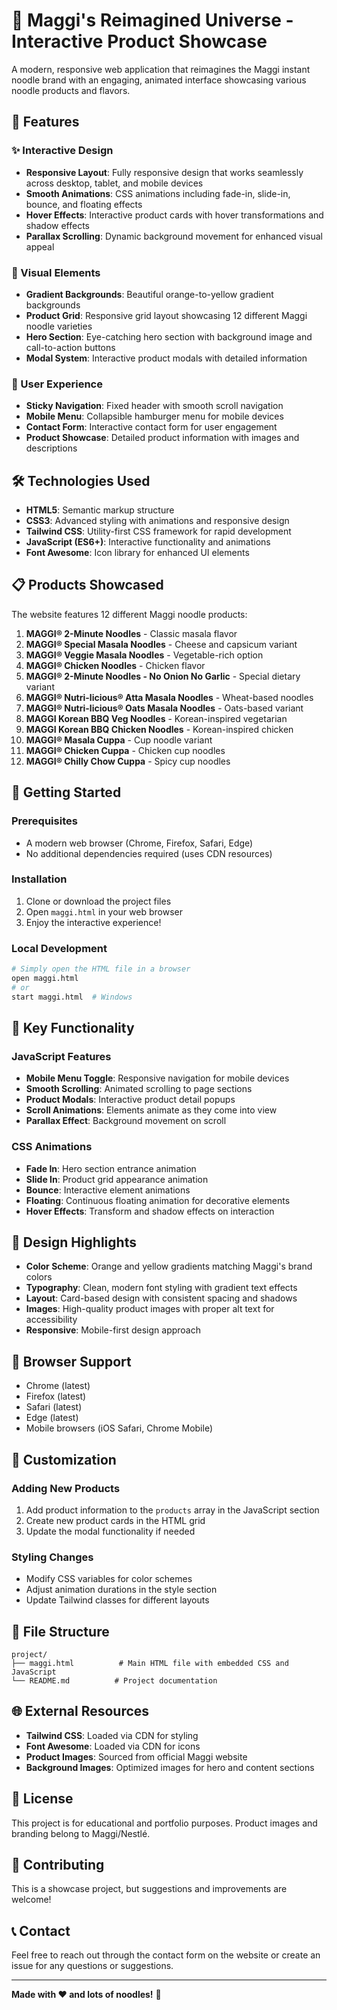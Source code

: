 # 🍜 Maggi's Reimagined Universe - Interactive Product Showcase

A modern, responsive web application that reimagines the Maggi instant noodle brand with an engaging, animated interface showcasing various noodle products and flavors.

## 🌟 Features

### ✨ Interactive Design
- **Responsive Layout**: Fully responsive design that works seamlessly across desktop, tablet, and mobile devices
- **Smooth Animations**: CSS animations including fade-in, slide-in, bounce, and floating effects
- **Hover Effects**: Interactive product cards with hover transformations and shadow effects
- **Parallax Scrolling**: Dynamic background movement for enhanced visual appeal

### 🎨 Visual Elements
- **Gradient Backgrounds**: Beautiful orange-to-yellow gradient backgrounds
- **Product Grid**: Responsive grid layout showcasing 12 different Maggi noodle varieties
- **Hero Section**: Eye-catching hero section with background image and call-to-action buttons
- **Modal System**: Interactive product modals with detailed information

### 📱 User Experience
- **Sticky Navigation**: Fixed header with smooth scroll navigation
- **Mobile Menu**: Collapsible hamburger menu for mobile devices
- **Contact Form**: Interactive contact form for user engagement
- **Product Showcase**: Detailed product information with images and descriptions

## 🛠️ Technologies Used

- **HTML5**: Semantic markup structure
- **CSS3**: Advanced styling with animations and responsive design
- **Tailwind CSS**: Utility-first CSS framework for rapid development
- **JavaScript (ES6+)**: Interactive functionality and animations
- **Font Awesome**: Icon library for enhanced UI elements

## 📋 Products Showcased

The website features 12 different Maggi noodle products:

1. **MAGGI® 2-Minute Noodles** - Classic masala flavor
2. **MAGGI® Special Masala Noodles** - Cheese and capsicum variant
3. **MAGGI® Veggie Masala Noodles** - Vegetable-rich option
4. **MAGGI® Chicken Noodles** - Chicken flavor
5. **MAGGI® 2-Minute Noodles - No Onion No Garlic** - Special dietary variant
6. **MAGGI® Nutri-licious® Atta Masala Noodles** - Wheat-based noodles
7. **MAGGI® Nutri-licious® Oats Masala Noodles** - Oats-based variant
8. **MAGGI Korean BBQ Veg Noodles** - Korean-inspired vegetarian
9. **MAGGI Korean BBQ Chicken Noodles** - Korean-inspired chicken
10. **MAGGI® Masala Cuppa** - Cup noodle variant
11. **MAGGI® Chicken Cuppa** - Chicken cup noodles
12. **MAGGI® Chilly Chow Cuppa** - Spicy cup noodles

## 🚀 Getting Started

### Prerequisites
- A modern web browser (Chrome, Firefox, Safari, Edge)
- No additional dependencies required (uses CDN resources)

### Installation
1. Clone or download the project files
2. Open `maggi.html` in your web browser
3. Enjoy the interactive experience!

### Local Development
```bash
# Simply open the HTML file in a browser
open maggi.html
# or
start maggi.html  # Windows
```

## 🎯 Key Functionality

### JavaScript Features
- **Mobile Menu Toggle**: Responsive navigation for mobile devices
- **Smooth Scrolling**: Animated scrolling to page sections
- **Product Modals**: Interactive product detail popups
- **Scroll Animations**: Elements animate as they come into view
- **Parallax Effect**: Background movement on scroll

### CSS Animations
- **Fade In**: Hero section entrance animation
- **Slide In**: Product grid appearance animation
- **Bounce**: Interactive element animations
- **Floating**: Continuous floating animation for decorative elements
- **Hover Effects**: Transform and shadow effects on interaction

## 🎨 Design Highlights

- **Color Scheme**: Orange and yellow gradients matching Maggi's brand colors
- **Typography**: Clean, modern font styling with gradient text effects
- **Layout**: Card-based design with consistent spacing and shadows
- **Images**: High-quality product images with proper alt text for accessibility
- **Responsive**: Mobile-first design approach

## 📱 Browser Support

- Chrome (latest)
- Firefox (latest)
- Safari (latest)
- Edge (latest)
- Mobile browsers (iOS Safari, Chrome Mobile)

## 🔧 Customization

### Adding New Products
1. Add product information to the `products` array in the JavaScript section
2. Create new product cards in the HTML grid
3. Update the modal functionality if needed

### Styling Changes
- Modify CSS variables for color schemes
- Adjust animation durations in the style section
- Update Tailwind classes for different layouts

## 📄 File Structure

```
project/
├── maggi.html          # Main HTML file with embedded CSS and JavaScript
└── README.md          # Project documentation
```

## 🌐 External Resources

- **Tailwind CSS**: Loaded via CDN for styling
- **Font Awesome**: Loaded via CDN for icons
- **Product Images**: Sourced from official Maggi website
- **Background Images**: Optimized images for hero and content sections

## 📝 License

This project is for educational and portfolio purposes. Product images and branding belong to Maggi/Nestlé.

## 🤝 Contributing

This is a showcase project, but suggestions and improvements are welcome!

## 📞 Contact

Feel free to reach out through the contact form on the website or create an issue for any questions or suggestions.

---

**Made with ❤️ and lots of noodles!** 🍜
